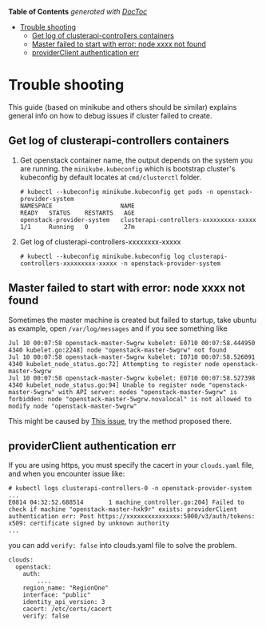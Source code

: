 <!-- START doctoc generated TOC please keep comment here to allow auto update -->
<!-- DON'T EDIT THIS SECTION, INSTEAD RE-RUN doctoc TO UPDATE -->
**Table of Contents**  *generated with [DocToc](https://github.com/thlorenz/doctoc)*

- [Trouble shooting](#trouble-shooting)
  - [Get log of clusterapi-controllers containers](#get-log-of-clusterapi-controllers-containers)
  - [Master failed to start with error: node xxxx not found](#master-failed-to-start-with-error-node-xxxx-not-found)
  - [providerClient authentication err](#providerclient-authentication-err)

<!-- END doctoc generated TOC please keep comment here to allow auto update -->

# Trouble shooting

This guide (based on minikube and others should be similar) explains general info on how to debug issues if cluster failed to create.

## Get log of clusterapi-controllers containers

1. Get openstack container name, the output depends on the system you are running.
   the `minikube.kubeconfig` which is bootstrap cluster's kubeconfig by default locates at `cmd/clusterctl` folder.

   ```
   # kubectl --kubeconfig minikube.kubeconfig get pods -n openstack-provider-system
   NAMESPACE                   NAME                                     READY   STATUS    RESTARTS   AGE
   openstack-provider-system   clusterapi-controllers-xxxxxxxxx-xxxxx   1/1     Running   0          27m
   ```

2. Get log of clusterapi-controllers-xxxxxxxx-xxxxx

   ```
   # kubectl --kubeconfig minikube.kubeconfig log clusterapi-controllers-xxxxxxxxx-xxxxx -n openstack-provider-system
   ```

## Master failed to start with error: node xxxx not found

Sometimes the master machine is created but failed to startup, take ubuntu as example, open `/var/log/messages`
and if you see something like
```
Jul 10 00:07:58 openstack-master-5wgrw kubelet: E0710 00:07:58.444950 4340 kubelet.go:2248] node "openstack-master-5wgrw" not found
Jul 10 00:07:58 openstack-master-5wgrw kubelet: I0710 00:07:58.526091 4340 kubelet_node_status.go:72] Attempting to register node openstack-master-5wgrw
Jul 10 00:07:58 openstack-master-5wgrw kubelet: E0710 00:07:58.527398 4340 kubelet_node_status.go:94] Unable to register node "openstack-master-5wgrw" with API server: nodes "openstack-master-5wgrw" is forbidden: node "openstack-master-5wgrw.novalocal" is not allowed to modify node "openstack-master-5wgrw"
```

This might be caused by [This issue](https://github.com/kubernetes-sigs/cluster-api-provider-openstack/issues/391), try the method proposed there.

## providerClient authentication err

If you are using https, you must specify the cacert in your `clouds.yaml` file, and when you encounter issue like:

```
# kubectl logs clusterapi-controllers-0 -n openstack-provider-system
...
E0814 04:32:52.688514       1 machine_controller.go:204] Failed to check if machine "openstack-master-hxk9r" exists: providerClient authentication err: Post https://xxxxxxxxxxxxxxx:5000/v3/auth/tokens: x509: certificate signed by unknown authority
...
```

you can add `verify: false` into clouds.yaml file to solve the problem.
```
clouds:
  openstack:
    auth:
        ....
    region_name: "RegionOne"
    interface: "public"
    identity_api_version: 3
    cacert: /etc/certs/cacert
    verify: false
```

